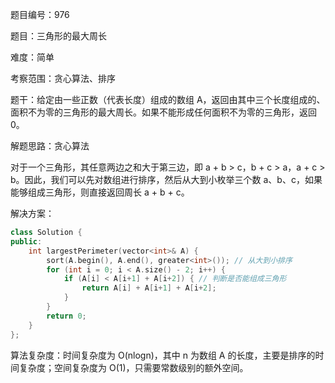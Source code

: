 题目编号：976

题目：三角形的最大周长

难度：简单

考察范围：贪心算法、排序

题干：给定由一些正数（代表长度）组成的数组 A，返回由其中三个长度组成的、面积不为零的三角形的最大周长。如果不能形成任何面积不为零的三角形，返回 0。

解题思路：贪心算法

对于一个三角形，其任意两边之和大于第三边，即 a + b > c，b + c > a，a + c > b。因此，我们可以先对数组进行排序，然后从大到小枚举三个数 a、b、c，如果能够组成三角形，则直接返回周长 a + b + c。

解决方案：

```cpp
class Solution {
public:
    int largestPerimeter(vector<int>& A) {
        sort(A.begin(), A.end(), greater<int>()); // 从大到小排序
        for (int i = 0; i < A.size() - 2; i++) {
            if (A[i] < A[i+1] + A[i+2]) { // 判断是否能组成三角形
                return A[i] + A[i+1] + A[i+2];
            }
        }
        return 0;
    }
};
```

算法复杂度：时间复杂度为 O(nlogn)，其中 n 为数组 A 的长度，主要是排序的时间复杂度；空间复杂度为 O(1)，只需要常数级别的额外空间。